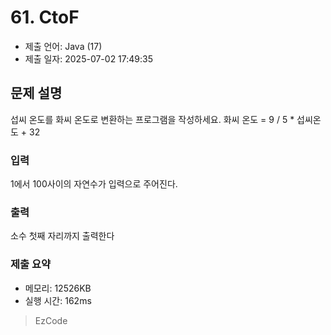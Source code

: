 # 61. CtoF
- 제출 언어: Java (17)
- 제출 일자: 2025-07-02 17:49:35

## 문제 설명

섭씨 온도를 화씨 온도로 변환하는 프로그램을 작성하세요.
화씨 온도 = 9 / 5 * 섭씨온도 + 32 

### 입력

1에서 100사이의 자연수가 입력으로 주어진다.

### 출력

소수 첫째 자리까지 출력한다



### 제출 요약
- 메모리: 12526KB
- 실행 시간: 162ms

> EzCode
